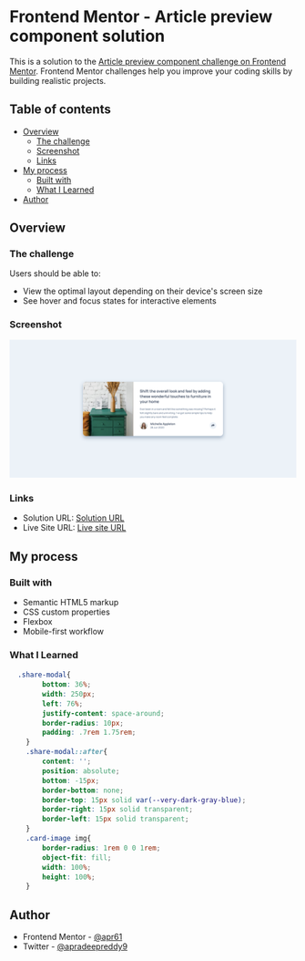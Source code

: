 # Frontend Mentor - Article preview component solution

This is a solution to the [Article preview component challenge on Frontend Mentor](https://www.frontendmentor.io/challenges/article-preview-component-dYBN_pYFT). Frontend Mentor challenges help you improve your coding skills by building realistic projects. 

## Table of contents

- [Overview](#overview)
  - [The challenge](#the-challenge)
  - [Screenshot](#screenshot)
  - [Links](#links)
- [My process](#my-process)
  - [Built with](#built-with)
  - [What I Learned](#what-i-learned)
- [Author](#author)

## Overview

### The challenge

Users should be able to:

- View the optimal layout depending on their device's screen size
- See hover and focus states for interactive elements

### Screenshot

![](./screenshot.png)

### Links

- Solution URL: [Solution URL](https://github.com/apr61/apr61.github.io/tree/main/article-preview-component-master/)
- Live Site URL: [Live site URL](https://apr61.github.io/article-preview-component-master/)

## My process

### Built with

- Semantic HTML5 markup
- CSS custom properties
- Flexbox
- Mobile-first workflow

### What I Learned

```css
  .share-modal{
        bottom: 36%;
        width: 250px;
        left: 76%;
        justify-content: space-around;
        border-radius: 10px;
        padding: .7rem 1.75rem;
    }
    .share-modal::after{
        content: '';
        position: absolute;
        bottom: -15px;
        border-bottom: none;
        border-top: 15px solid var(--very-dark-gray-blue);
        border-right: 15px solid transparent;
        border-left: 15px solid transparent;
    }
    .card-image img{
        border-radius: 1rem 0 0 1rem;
        object-fit: fill;
        width: 100%;
        height: 100%;
    }

```

## Author

- Frontend Mentor - [@apr61](https://www.frontendmentor.io/profile/apr61)
- Twitter - [@apradeepreddy9](https://www.twitter.com/apradeepreddy9)
